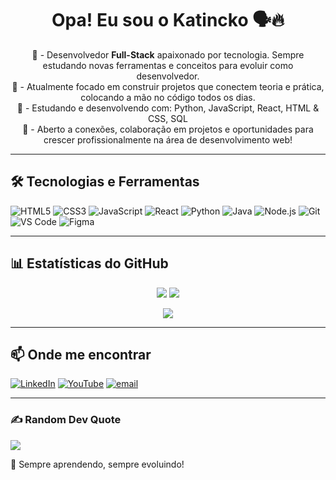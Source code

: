 <h1 align="center">Opa! Eu sou o Katincko 🗣️🔥</h1>

<p align="center">
🧠 - Desenvolvedor <strong>Full-Stack</strong> apaixonado por tecnologia. Sempre estudando novas ferramentas e conceitos para evoluir como desenvolvedor.
<br>
🔮 - Atualmente focado em construir projetos que conectem teoria e prática, colocando a mão no código todos os dias.
<br>
🐍 - Estudando e desenvolvendo com: Python, JavaScript, React, HTML & CSS, SQL
<br>
🤚 - Aberto a conexões, colaboração em projetos e oportunidades para crescer profissionalmente na área de desenvolvimento web!
 
</p>





---

## 🛠️ Tecnologias e Ferramentas

![HTML5](https://img.shields.io/badge/HTML5-E34F26?style=flat&logo=html5&logoColor=white)
![CSS3](https://img.shields.io/badge/CSS3-1572B6?style=flat&logo=css3&logoColor=white)
![JavaScript](https://img.shields.io/badge/JavaScript-F7DF1E?style=flat&logo=javascript&logoColor=black)
![React](https://img.shields.io/badge/React-61DAFB?style=flat&logo=react&logoColor=black)
![Python](https://img.shields.io/badge/Python-3776AB?style=flat&logo=python&logoColor=white)
![Java](https://img.shields.io/badge/java-%23ED8B00.svg?style=flat&logo=openjdk&logoColor=white)
![Node.js](https://img.shields.io/badge/Node.js-339933?style=flat&logo=nodedotjs&logoColor=white)
![Git](https://img.shields.io/badge/Git-F05032?style=flat&logo=git&logoColor=white)
![VS Code](https://img.shields.io/badge/VS%20Code-007ACC?style=flat&logo=visual-studio-code&logoColor=white)
![Figma](https://img.shields.io/badge/figma-%23F24E1E.svg?style=flat&logo=figma&logoColor=white)

---

## 📊 Estatísticas do GitHub


<p align="center">
  <img src="https://github-readme-stats.vercel.app/api?username=katincko&theme=shadow_blue&hide_border=false&include_all_commits=false&count_private=false" />
  <img src="https://nirzak-streak-stats.vercel.app/?user=katincko&theme=shadow_blue&hide_border=false" />
</p>

<p align="center">
  <img src="https://github-readme-stats.vercel.app/api/top-langs/?username=katincko&theme=shadow_blue&hide_border=false&include_all_commits=false&count_private=false&layout=compact" />
</p>



---

## 📫 Onde me encontrar
[![LinkedIn](https://img.shields.io/badge/LinkedIn-%230077B5.svg?logo=linkedin&logoColor=white)](https://linkedin.com/in/joaquim-alx) [![YouTube](https://img.shields.io/badge/YouTube-%23FF0000.svg?logo=YouTube&logoColor=white)](https://youtube.com/@katincko) [![email](https://img.shields.io/badge/Email-D14836?logo=gmail&logoColor=white)](mailto:katincko@gmail.com) 

---

### ✍️ Random Dev Quote
![](https://quotes-github-readme.vercel.app/api?type=horizontal&theme=dark)

<!-- Creditos: Esse Readme foi criado com auxilio do site: GPRM ( https://gprm.itsvg.in ) -->

🧠 Sempre aprendendo, sempre evoluindo!  
